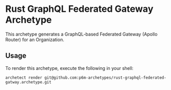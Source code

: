 # Rust GraphQL Federated Gateway Archetype

This archetype generates a GraphQL-based Federated Gateway (Apollo Router) for an Organization.

## Usage

To render this archetype, execute the following in your shell:

```shell
archetect render git@github.com:p6m-archetypes/rust-graphql-federated-gatway.archetype.git
```
